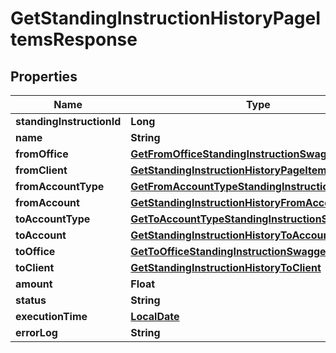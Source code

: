 # GetStandingInstructionHistoryPageItemsResponse

## Properties
Name | Type | Description | Notes
------------ | ------------- | ------------- | -------------
**standingInstructionId** | **Long** |  |  [optional]
**name** | **String** |  |  [optional]
**fromOffice** | [**GetFromOfficeStandingInstructionSwagger**](GetFromOfficeStandingInstructionSwagger.md) |  |  [optional]
**fromClient** | [**GetStandingInstructionHistoryPageItemsFromClient**](GetStandingInstructionHistoryPageItemsFromClient.md) |  |  [optional]
**fromAccountType** | [**GetFromAccountTypeStandingInstructionSwagger**](GetFromAccountTypeStandingInstructionSwagger.md) |  |  [optional]
**fromAccount** | [**GetStandingInstructionHistoryFromAccount**](GetStandingInstructionHistoryFromAccount.md) |  |  [optional]
**toAccountType** | [**GetToAccountTypeStandingInstructionSwagger**](GetToAccountTypeStandingInstructionSwagger.md) |  |  [optional]
**toAccount** | [**GetStandingInstructionHistoryToAccount**](GetStandingInstructionHistoryToAccount.md) |  |  [optional]
**toOffice** | [**GetToOfficeStandingInstructionSwagger**](GetToOfficeStandingInstructionSwagger.md) |  |  [optional]
**toClient** | [**GetStandingInstructionHistoryToClient**](GetStandingInstructionHistoryToClient.md) |  |  [optional]
**amount** | **Float** |  |  [optional]
**status** | **String** |  |  [optional]
**executionTime** | [**LocalDate**](LocalDate.md) |  |  [optional]
**errorLog** | **String** |  |  [optional]
